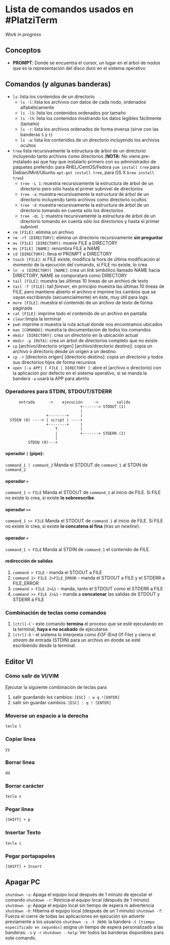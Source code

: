 # Lista de comandos usados en #PlatziTerm

_Work in progress_

## Conceptos
- **PROMPT**: Donde se encuentra el cursor, un lugar en el árbol de nodos que es la representación del disco duro en el sistema operativo

## Comandos (y algunas banderas)

- `ls`: lista los contenidos de un directorio
  - `ls -l`: lista los archivos con datos de cada nodo, ordenados alfabéticamente
  - `ls -lS`: lista los contenidos ordenados por tamaño
  - `ls -lh`: lista los contenidos mostrando los datos legibles fácilmente (tamaño)
  - `ls -r`: lista los archivos ordenados de forma inversa (sirve con las banderas `S` y `t`)
  - `ls -a`: lista los contenidos de un directorio incluyendo los archivos ocultos
- `tree` lista recursivamente la estructura de árbol de un directorio incluyendo tanto archivos como directorios (**NOTA:** No viene pre-instalado así que hay que instalarlo primero con su administrador de paquetes preferido: para RHEL/CentOS/Fedora `yum install tree` para Debian/Mint/Ubuntu `apt-get install tree`, para OS X `brew install tree`)
  - `tree -L 1`: muestra recursivamente la estructura de árbol de un directorio pero sólo hasta el primer subnivel de directorios
  - `tree -a`: muestra recursivamente la estructura de árbol de un directorio incluyendo tanto archivos como directorio ocultos
  - `tree -d`: muestra recursivamente la estructura de árbol de un directorio tomando en cuenta sólo los directorios
  - `tree -dL 1`: muestra recursivamente la estructura de árbol de un directorio tomando en cuenta sólo los directorios y hasta el primer subnivel
- `rm [FILE]`: elimina un archivo
- `rm -rf [DIRECTORY]`: elimina un directorio recursivamente **sin preguntar**
- `mv [FILE] [DIRECTORY]`: mueve FILE a DIRECTORY
- `mv [FILE] [NAME]`: renombra FILE a NAME
- `cd [DIRECTORY]`: lleva el PROMPT a DIRECTORY
- `touch [FILE]`: si FILE existe, modifica la hora de última modificación al momento de la ejecución del comando, si FILE no existe, lo crea
- `ln -s [DIRECTORY] [NAME]`: crea un _link_ simbólico llamado NAME hacia DIRECTORY, NAME se comporatará como DIRECTORY
- `tail [FILE]`: muestra las últimas 10 lineas de un archivo de texto
- `tail -f [FILE]`: tail _forever_, en principio muestra las últimas 10 líneas de FILE, pero mantiene abierto el archivo e imprime los cambios que se vayan escribiendo (secuencialmente) en éste, muy útil para _logs_.
- `more [FILE]`: muestra el contenido de un archivo de texto de forma páginada
- `cat [FILE]`: imprime todo el contenido de un archivo en pantalla
- `clear`:limpia la terminal
- `pwd`: imprime o muestra la ruta actual donde nos encontramos ubicados
- `man [COMANDO]`: muestra la documentacion de todos los comandos
- `mkdir [DIRECTORY]`: crea un directorio en la ubicación actual
- `mkdir -p [RUTA]`: crea un árbol de directorios completo que no existe
- `cp` [archivo/directorio origen] [archivo/directorio destino]: copia un archivo o directorio desde un origen a un destino
- `cp -r` [directorio origen] [directorio destino]: copia un directorio y todos sus directorios hijos de forma recursiva
- `open [-a APP] [ FILE | DIRECTORY ]`: abre el (archivo o directorio) con la aplicación por defecto en el sistema operativo, si se manda la bandera `-a` usará la APP para abrirlo

### Operadores para STDIN, STDOUT/STDERR
`````
      entrada      ->    ejecución     ->        salida
                                 +-------> STDOUT (1)
                                 |
                  +--------+     |
  STDIN (0) ----> | script | ----+
                  +--------+     |
                      T          |
                      |          +-------> STDERR (2)
                      |
          STDIN (0)---+
`````

#### operador `|` (pipe):
`command_1 | command_2`
Manda el STDOUT de `command_1` al STDIN de `command_2`

#### operador `>`
`command_1 > FILE`
Manda el STDOUT de `command_1` al inicio de FILE. Si FILE no existe lo crea, si existe **lo sobreescribe**.

#### operador `>>`
`command_1 >> FILE`
Manda el STDOUT de `command_1` al inicio de FILE. Si FILE no existe lo crea, si existe **lo concatena al fina** (tras un _newline_).

#### operador `<`
`command_1 < FILE`
Manda al STDIN de `command_1` el contenido de FILE.

#### redirección de salidas
1. `command > FILE` - manda el STDOUT a FILE
1. `command 1> FILE 2>FILE_ERROR` - manda el STDOUT a FILE y el STDERR a FILE_ERROR
1. `command > FILE 2>&1` - manda, tanto el STDOUT como el STDERR a FILE
1. `command >> FILE 2>&1` - manda a **concatenar** las salidas de STDOUT y STDERR a FILE

### Combinación de teclas como comandos
1. `[ctrl]-C` - este comando **termina** el proceso que se esté ejecutando en la terminal, **haya o no acabado** de ejecutarse.
2. `[ctrl]-D` - el sistema lo interpreta como _EOF_ (End Of File) y cierra el _stream_ de entrada (STDIN) para un archivo en donde se esté escribiendo desde la terminal.

## Editor VI
### Cómo salir de VI/VIM
Ejecutar la siguiente combinación de teclas para

1. salir guardando los cambios: `[ESC] : w q ![ENTER] `
2. salir sin guardar cambios: `[ESC] : q ! [ENTER]`

### Moverse un espacio a la derecha
`tecla l`

### Copiar linea
`yy`

### Borrar linea
`dd`

### Borrar carácter
`tecla x`

### Pegar linea
`[SHIFT] + p`

### Insertar Texto
`tecla i`

### Pegar portapapeles
`[SHIFT] + Insert`

## Apagar PC
`shutdown -s`: Apaga el equipo local después de 1 minuto de ejecutar el comando
`shutdown -r`: Reinicia el equipo local (después de 1 minuto)
`shutdown -p`: Apaga el equipo local sin tiempo de espera ni advertencia
`shutdown -h`: Hiberna el equipo local (después de un 1 minuto)
`shutdown -f`: Fuerza el cierre de todas las aplicaciones en ejecución sin advertir previamente a los usuarios
`shutdown -s -t 3600`: la bandera `-t [tiempo especificado en segundos]` asigna un tiempo de espera personalizado a las banderas: `-s` y `-r`
`shutdown --help`: Ver todos las banderas disponibles para este comando.

